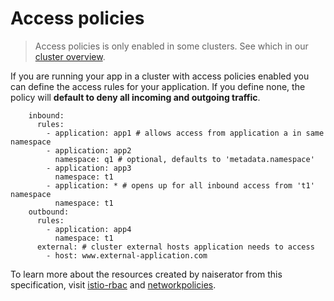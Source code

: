 # Access policies

> Access policies is only enabled in some clusters. See which in our [cluster overview](../clusters/README.md).

If you are running your app in a cluster with access policies enabled you can define the access rules for your application.
If you define none, the policy will **default to deny all incoming and outgoing traffic**.

```
    inbound:
      rules:
        - application: app1 # allows access from application a in same namespace
        - application: app2
          namespace: q1 # optional, defaults to 'metadata.namespace'
        - application: app3
          namespace: t1
        - application: * # opens up for all inbound access from 't1' namespace
          namespace: t1 
    outbound:
      rules: 
        - application: app4
          namespace: t1
      external: # cluster external hosts application needs to access
        - host: www.external-application.com
```

To learn more about the resources created by naiserator from this specification, visit [istio-rbac]() and [networkpolicies]().